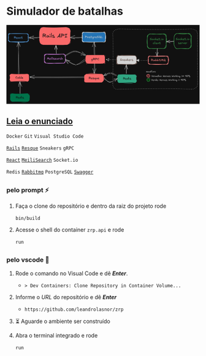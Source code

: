 # Simulador de batalhas
![plot](./zrp-diagram.png)
## [Leia o enunciado](https://zrp.github.io/challenges/dev/)

`Docker` `Git` `Visual Studio Code`

[`Rails`](http://localhost:3000/rails/info/routes) [`Resque`](http://localhost:3000/jobs) `Sneakers` `gRPC`

[`React`](http://localhost:5600) [`MeiliSearch`](http://localhost:7700) `Socket.io`

`Redis` [`Rabbitmq`](http://localhost:15672) `PostgreSQL` [`Swagger`](http://localhost:3000/api-docs)
##
### pelo prompt :zap:

1. Faça o clone do repositório e dentro da raiz do projeto rode

    `bin/build`
2. Acesse o shell do container `zrp.api` e rode

    `run`
##
### pelo vscode :rocket:

1. Rode o comando no Visual Code e dê ___Enter___.
    - `> Dev Containers: Clone Repository in Container Volume...`
2. Informe o _URL_ do repositório e dê ___Enter___
    - `https://github.com/leandrolasnor/zrp`
3. :hourglass_flowing_sand: Aguarde o ambiente ser construído

4. Abra o terminal integrado e rode

    `run`
